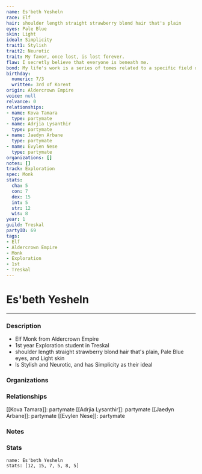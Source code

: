 ```yaml
---
name: Es'beth Yesheln
race: Elf
hair: shoulder length straight strawberry blond hair that's plain
eyes: Pale Blue
skin: Light
ideal: Simplicity
trait1: Stylish
trait2: Neurotic
trait: My favor, once lost, is lost forever.
flaw: I secretly believe that everyone is beneath me.
bond: My life's work is a series of tomes related to a specific field of lore.
birthday:
  numeric: 7/3
  written: 3rd of Korent
origin: Aldercrown Empire
voice: null
relvance: 0
relationships:
- name: Kova Tamara
  type: partymate
- name: Adrjia Lysanthir
  type: partymate
- name: Jaedyn Arbane
  type: partymate
- name: Evylen Nese
  type: partymate
organizations: []
notes: []
track: Exploration
spec: Monk
stats:
  cha: 5
  con: 7
  dex: 15
  int: 5
  str: 12
  wis: 8
year: 1
guild: Treskal
partyID: 69
tags:
- Elf
- Aldercrown Empire
- Monk
- Exploration
- 1st
- Treskal
---
```

# Es'beth Yesheln
---
### Description
- Elf Monk from Aldercrown Empire
- 1st year Exploration student in Treskal
- shoulder length straight strawberry blond hair that's plain, Pale Blue eyes, and Light skin
- Is Stylish and Neurotic, and has Simplicity as their ideal

### Organizations

### Relationships
[[Kova Tamara]]: partymate
[[Adrjia Lysanthir]]: partymate
[[Jaedyn Arbane]]: partymate
[[Evylen Nese]]: partymate

### Notes

### Stats
```statblock
name: Es'beth Yesheln
stats: [12, 15, 7, 5, 8, 5]
```